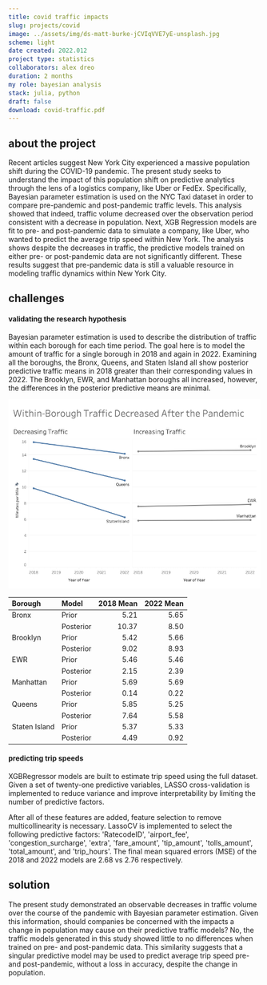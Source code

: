 ```yaml
---
title: covid traffic impacts
slug: projects/covid
image: ../assets/img/ds-matt-burke-jCVIqVVE7yE-unsplash.jpg
scheme: light
date created: 2022.012
project type: statistics
collaborators: alex dreo
duration: 2 months
my role: bayesian analysis
stack: julia, python
draft: false
download: covid-traffic.pdf
---
```


## about the project

Recent articles suggest New York City experienced a massive population shift during the COVID-19 pandemic. The present study seeks to understand the impact of this population shift on predictive analytics through the lens of a logistics company, like Uber or FedEx. Specifically, Bayesian parameter estimation is used on the NYC Taxi dataset in order to compare pre-pandemic and post-pandemic traffic levels. This analysis showed that indeed, traffic volume decreased over the observation period consistent with a decrease in population. Next, XGB Regression models are fit to pre- and post-pandemic data to simulate a company, like Uber, who wanted to predict the average trip speed within New York. The analysis shows despite the decreases in traffic, the predictive models trained on either pre- or post-pandemic data are not significantly different. These results suggest that pre-pandemic data is still a valuable resource in modeling traffic dynamics within New York City.


## challenges

#### validating the research hypothesis
Bayesian parameter estimation is used to describe the distribution of traffic within each borough for each time period. The goal here is to model the amount of traffic for a single borough in 2018 and again in 2022. Examining all the boroughs, the Bronx, Queens, and Staten Island all show posterior predictive traffic means in 2018 greater than their corresponding values in 2022. The Brooklyn, EWR, and Manhattan boroughs all increased, however, the differences in the posterior predictive means are minimal.

![summary figure shows traffic decreased from 2018 to 2022](./covid/result.png)

| Borough       | Model     | 2018 Mean | 2022 Mean |
|:--------------|:----------|----------:|----------:|
| Bronx         | Prior     | 5.21      | 5.65      |
|               | Posterior | 10.37     | 8.50      |
| Brooklyn      | Prior     | 5.42      | 5.66      |
|               | Posterior | 9.02      | 8.93      |
| EWR           | Prior     | 5.46      | 5.46      |
|               | Posterior | 2.15      | 2.39      |
| Manhattan     | Prior     | 5.69      | 5.69      |
|               | Posterior | 0.14      | 0.22      |
| Queens        | Prior     | 5.85      | 5.25      |
|               | Posterior | 7.64      | 5.58      |
| Staten Island | Prior     | 5.37      | 5.33      |
|               | Posterior | 4.49      | 0.92      |

#### predicting trip speeds
XGBRegressor models are built to estimate trip speed using the full dataset. Given a set of twenty-one predictive variables, LASSO cross-validation is implemented to reduce variance and improve interpretability by limiting the number of predictive factors. 

After all of these features are added, feature selection to remove multicollinearity is necessary. LassoCV is implemented to select the following predictive factors: 'RatecodeID', 'airport_fee', 'congestion_surcharge', 'extra', 'fare_amount', 'tip_amount', 'tolls_amount', 'total_amount', and 'trip_hours'. The final mean squared errors (MSE) of the 2018 and 2022 models are 2.68 vs 2.76 respectively.

## solution

The present study demonstrated an observable decreases in traffic volume over the course of the pandemic with Bayesian parameter estimation. Given this information, should companies be concerned with the impacts a change in population may cause on their predictive traffic models? No, the traffic models generated in this study showed little to no differences when trained on pre- and post-pandemic data. This similarity suggests that a singular predictive model may be used to predict average trip speed pre- and post-pandemic, without a loss in accuracy, despite the change in population.
